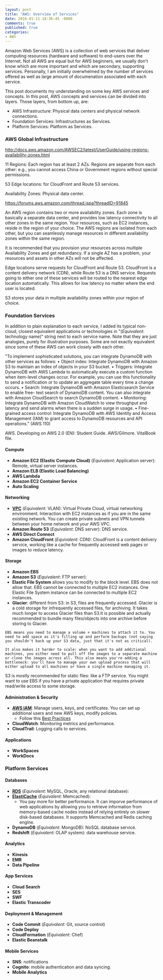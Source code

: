 ```yaml
---
layout: post
title: "AWS: Overview of Services"
date: 2016-01-11 18:36:45 -0800
comments: true
published: true
categories: 
- AWS
---
```


Amazon Web Services (AWS) is a collection of web services that deliver computing resources (hardware and software) to end-users over the Internet. 
Not all AWS are equal but for AWS beginners, we usually don't know which are more important and which are secondary, supporting services. 
Personally, I am initially overwhelmed by the number of services offered as well as large amount of documenation associated with each service.

This post documents my understanding on some key AWS services and concepts. In this post, AWS concepts and services can be divided into layers. Those layers, from bottom up, are:

* AWS Infrastructure: Physical data centers and physical network connections.
* Foundation Services: Infrastructures as Services. 
* Platform Services: Platform as Services.

### AWS Global Infrastructure

http://docs.aws.amazon.com/AWSEC2/latest/UserGuide/using-regions-availability-zones.html

11 Regions: Each region has at least 2 AZs. Regions are separate from each other: e.g., you cannot access China or Government regions without special permissions.

53 Edge locations: for CloudFront and Route 53 services.

Availability Zones: Physical data center.

https://forums.aws.amazon.com/thread.jspa?threadID=91845

An AWS region contains two or more availability zones. Each zone is basically a separate data center, and provides low latency connectivity to all other zones in the same region. Your resources, such as EC2 instances, reside in the region of your choice. The AWS regions are isolated from each other, but you can seamlessly manage resources in different availability zones within the same region.

It is recommended that you provision your resources across multiple Availability Zones and get redundancy. If a single AZ has a problem, your resources and assets in other AZs will not be affected.

Edge locations serve requests for CloudFront and Route 53. CloudFront is a content delivery network 
(CDN), while Route 53 is a DNS service. Requests going to either one of these services will be routed to the nearest edge location automatically. This allows for low latency no matter where the end user is located.

S3 stores your data in multiple availability zones within your region of choice.

### Foundation Services

In addition to plain explanation to each service, I added its typical non-cloud, closest equivalent applications or technologies in "(*Equivalent*: technology name)" string next to each service name. 
Note that they are just analogies, purely for illustration purposes. Some are not exactly equivalent since some of these AWS can work closely with each other.

"To implement sophisticated solutions, you can integrate DynamoDB with other services as follows:
•	Object index: Integrate DynamoDB with Amazon S3 to maintain an index of objects in your S3 bucket.
•	Triggers: Integrate DynamoDB with AWS Lambda to automatically execute a custom function when item-level changes occur. For example, you can use this functionality to send a notification or to update an aggregate table every time a change occurs.
•	Search: Integrate DynamoDB with Amazon Elasticsearch Service to enable free- text search of DynamoDB content. You can also integrate with Amazon CloudSearch to search DynamoDB content.
•	Monitoring: Integrate DynamoDB with Amazon CloudWatch to view throughput and latency and send alarms when there is a sudden surge in usage.
•	Fine-grained access control: Integrate DynamoDB with AWS Identity and Access Management (IAM) to grant access to DynamoDB resources and API operations."
 (AWS 110)

AWS. Developing on AWS 2.0 (EN): Student Guide. AWS/Gilmore. VitalBook file.



#### Compute

* **Amazon EC2 (Elastic Compute Cloud)** (*Equivalent*: Application server): Remote, virtual server instances.
* **Amazon ELB (Elastic Load Balancing)**
* **AWS Lambda**
* **Amazon EC2 Container Service**
* **Auto Scaling**

#### Networking

* [**VPC**](http://aws.amazon.com/vpc/) (*Equivalent*: VLAN): Virtual Private Cloud, virtual networking environment. Interaction with EC2 instances as if you are in the same existing network. You can create private subnets and VPN tunnels between your home network and your AWS VPC.
* **Amazon Route 53** (*Equivalent*: DNS server): DNS service.
* **AWS Direct Connect**
* **Amazon CloudFront** (*Equivalent*: CDN): CloudFront is a content delivery service, working like a cache for frequently accessed web pages or images to reduce latency.

#### Storage

* **Amazon EBS**
* **Amazon S3** (*Equivalent*: FTP server):
* **Elastic File System** allows you to modify to the block level. EBS does not allow that. EBS cannot be connected to multiple EC2 instances. One Elastic File System instance can be connected to multiple EC2 instances.
* **Glacier**: different from S3: in S3, files are frequently accessed. Glacier is a cold storage for infrequently accessed files, for archiving. It takes much longer to access Glacier files than S3.It is possible and actually recommended to bundle many files/objects into one archive before storing to Glacier.

``` plain http://stackoverflow.com/questions/2288402/should-i-persist-images-on-ebs-or-s3
EBS means you need to manage a volume + machines to attach it to. You need to add space as it's filling up and perform backups (not saying you shouldn't back up your S3 data, just that it's not as critical).

It also makes it harder to scale: when you want to add additional machines, you either need to pull off the images to a separate machine or clone the images across all. This also means you're adding a bottleneck: you'll have to manage your own upload process that will either upload to all machines or have a single machine managing it.
```

S3 is mostly recommended for static files: like a FTP service. You might want to use EBS if you have a private application that requires private read/write access to some storage.

#### Administration & Security

* [**AWS IAM**](http://aws.amazon.com/iam/): Manage users, keys, and certificates. You can set up additional users and new AWS keys, modify policies. 
  * Follow this [Best Practices](http://docs.aws.amazon.com/IAM/latest/UserGuide/best-practices.html)
* **CloudWatch**: Monitoring metrics and performance.
* **CloudTrail**: Logging calls to services.

#### Applications

* **WorkSpaces**
* **WorkDocs**

### Platform Services

#### Databases

* [**RDS**](somelinke) (*Equivalent*: MySQL, Oracle, any relational database): 
* [**ElastiCache**](https://aws.amazon.com/elasticache/) (*Equivalent*: Memcached):
  * You pay more for better performance. It can imporve performance of web applications by allowing you to retrieve information from memory-based cache nodes instead of relying entirely on slower disk-based databases. It supports Memcached and Redis caching engine.
* **DynamoDB** (*Equivalent*: MongoDB): NoSQL database service.
* **Redshift** (*Equivalent*: OLAP system): data warehouse service.

#### Analytics

* **Kinesis**
* **EMR**
* **Data Pipeline**

#### App Services

* **Cloud Search**
* **SES**
* **SWF**
* **Elastic Transcoder**

#### Deployment & Management

* **Code Commit** (*Equivalent*: Git, source control)
* **Code Deploy**
* **CloudFormation** (*Equivalent*: Chef)
* **Elastic Beanstalk**

#### Mobile Services

* **SNS**: notifications
* **Cognito**: mobile authentication and data syncing.
* **Mobile Analytics**

